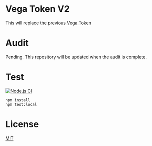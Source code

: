 # Vega Token V2

This will replace [the previous Vega Token](https://github.com/vegaprotocol/vega_token)

# Audit
Pending. This repository will be updated when the audit is complete.

# Test
[![Node.js CI](https://github.com/vegaprotocol/Vega_Token_V2/actions/workflows/node.yml/badge.svg)](https://github.com/vegaprotocol/Vega_Token_V2/actions/workflows/node.yml)

```
npm install
npm test:local
```

# License
[MIT](https://choosealicense.com/licenses/mit/)
